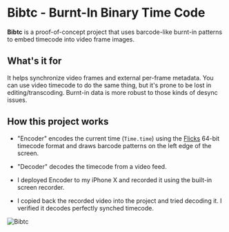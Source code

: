 Bibtc - Burnt-In Binary Time Code
=================================

**Bibtc** is a proof-of-concept project that uses barcode-like burnt-in
patterns to embed timecode into video frame images.

What's it for
-------------

It helps synchronize video frames and external per-frame metadata. You can use
video timecode to do the same thing, but it's prone to be lost in
editing/transcoding. Burnt-in data is more robust to those kinds of desync
issues.

How this project works
----------------------

- "Encoder" encodes the current time (`Time.time`) using the [Flicks] 64-bit
  timecode format and draws barcode patterns on the left edge of the screen.
- "Decoder" decodes the timecode from a video feed.

- I deployed Encoder to my iPhone X and recorded it using the built-in screen
  recorder.
- I copied back the recorded video into the project and tried decoding it. I
  verified it decodes perfectly synched timecode.

[Flicks]: https://github.com/facebookarchive/Flicks

![Bibtc](https://user-images.githubusercontent.com/343936/140901719-647ec658-db5a-4b35-8ef7-d8222e5910b5.png)
